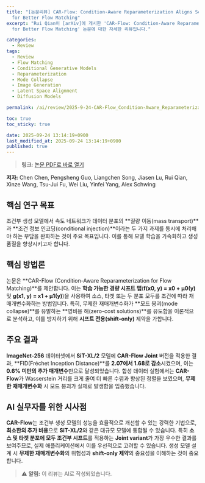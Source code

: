 ```yaml
---
title: "[논문리뷰] CAR-Flow: Condition-Aware Reparameterization Aligns Source and Target
  for Better Flow Matching"
excerpt: "Rui Qian이 [arXiv]에 게시한 'CAR-Flow: Condition-Aware Reparameterization Aligns Source and Target
  for Better Flow Matching' 논문에 대한 자세한 리뷰입니다."

categories:
  - Review
tags:
  - Review
  - Flow Matching
  - Conditional Generative Models
  - Reparameterization
  - Mode Collapse
  - Image Generation
  - Latent Space Alignment
  - Diffusion Models

permalink: /ai/review/2025-9-24-CAR-Flow_Condition-Aware_Reparameterization_Aligns_Source_and_Target_for_Better_Flow_Matching/

toc: true
toc_sticky: true

date: 2025-09-24 13:14:19+0900
last_modified_at: 2025-09-24 13:14:19+0900
published: true
---
```

> **링크:** [논문 PDF로 바로 열기](https://arxiv.org/abs/2509.19300)

**저자:** Chen Chen, Pengsheng Guo, Liangchen Song, Jiasen Lu, Rui Qian, Xinze Wang, Tsu-Jui Fu, Wei Liu, Yinfei Yang, Alex Schwing



## 핵심 연구 목표
조건부 생성 모델에서 속도 네트워크가 데이터 분포의 **질량 이동(mass transport)**과 **조건 정보 인코딩(conditional injection)**이라는 두 가지 과제를 동시에 처리해야 하는 부담을 완화하는 것이 주요 목표입니다. 이를 통해 모델 학습을 가속화하고 생성 품질을 향상시키고자 합니다.

## 핵심 방법론
논문은 **CAR-Flow (Condition-Aware Reparameterization for Flow Matching)**를 제안합니다. 이는 **학습 가능한 경량 시프트 맵**(**f(x0, y) = x0 + μ0(y)** 및 **g(x1, y) = x1 + μ1(y)**)을 사용하여 소스, 타겟 또는 두 분포 모두를 조건에 따라 재매개변수화하는 방법입니다. 특히, 무제한 재매개변수화가 **모드 붕괴(mode collapse)**를 유발하는 **영비용 해(zero-cost solutions)**를 유도함을 이론적으로 분석하고, 이를 방지하기 위해 **시프트 전용(shift-only)** 제약을 가합니다.

## 주요 결과
**ImageNet-256** 데이터셋에서 **SiT-XL/2** 모델에 **CAR-Flow Joint** 버전을 적용한 결과, **FID(Fréchet Inception Distance)**를 **2.07에서 1.68로 감소**시켰으며, 이는 **0.6% 미만의 추가 매개변수**만으로 달성되었습니다. 합성 데이터 실험에서는 **CAR-Flow**가 Wasserstein 거리를 크게 줄여 더 빠른 수렴과 향상된 정렬을 보였으며, **무제한 재매개변수화** 시 모드 붕괴가 실제로 발생함을 입증했습니다.

## AI 실무자를 위한 시사점
**CAR-Flow**는 조건부 생성 모델의 성능을 효율적으로 개선할 수 있는 강력한 기법으로, **최소한의 추가 비용**으로 **SiT-XL/2**와 같은 대규모 모델에 통합될 수 있습니다. 특히 **소스 및 타겟 분포에 모두 조건부 시프트**를 적용하는 **Joint variant**가 가장 우수한 결과를 보여주므로, 실제 애플리케이션에서 이를 우선적으로 고려할 수 있습니다. 생성 모델 설계 시 **무제한 재매개변수화**의 위험성과 **shift-only 제약**의 중요성을 이해하는 것이 중요합니다.

> ⚠️ **알림:** 이 리뷰는 AI로 작성되었습니다.